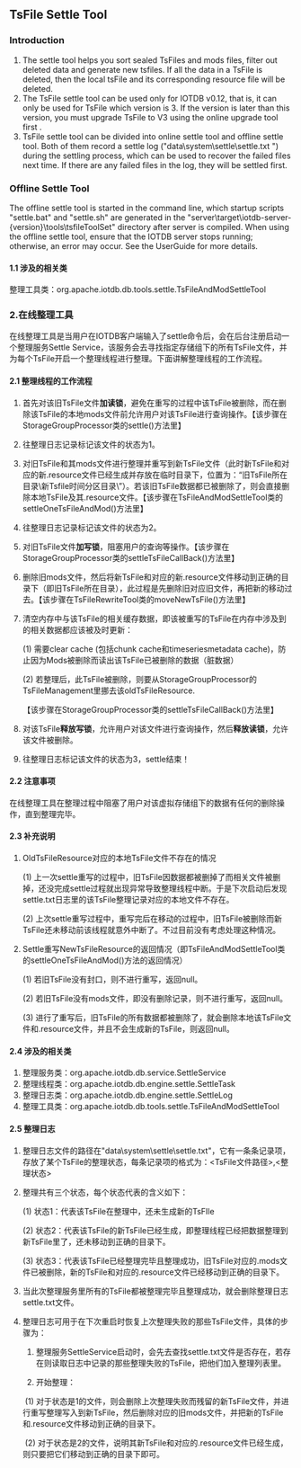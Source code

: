 ## TsFile Settle Tool

### Introduction

1. The settle tool helps you sort sealed TsFiles and mods files, filter out deleted data and generate new tsfiles.  If all the data in a TsFile is deleted, then the local tsFile and its corresponding resource file will be deleted.  
2. The TsFile settle tool can be used only for IOTDB v0.12, that is, it can only be used for TsFile which version is 3. If the version is later than this version, you must upgrade TsFile to V3 using the online upgrade tool first . 
3. TsFile settle tool can be divided into online settle tool and offline settle tool. Both of them record a settle log ("data\system\settle\settle.txt ") during the settling process, which can be used to recover the failed files next time.  If there are any failed files in the log, they will be settled first.  

### Offline Settle Tool

The offline settle tool is started in the command line, which startup scripts "settle.bat" and "settle.sh" are generated in the "server\target\iotdb-server-{version}\tools\tsfileToolSet" directory after server is compiled. When using the offline settle tool, ensure that the IOTDB server stops running; otherwise, an error may occur. See the UserGuide for more details.

#### 1.1 涉及的相关类

整理工具类：org.apache.iotdb.db.tools.settle.TsFileAndModSettleTool

### 2.在线整理工具

在线整理工具是当用户在IOTDB客户端输入了settle命令后，会在后台注册启动一个整理服务Settle Service，该服务会去寻找指定存储组下的所有TsFile文件，并为每个TsFile开启一个整理线程进行整理。下面讲解整理线程的工作流程。

#### 2.1 整理线程的工作流程

1. 首先对该旧TsFile文件**加读锁**，避免在重写的过程中该TsFile被删除，而在删除该TsFile的本地mods文件前允许用户对该TsFile进行查询操作。【该步骤在StorageGroupProcessor类的settle()方法里】

2. 往整理日志记录标记该文件的状态为1。

3. 对旧TsFile和其mods文件进行整理并重写到新TsFile文件（此时新TsFile和对应的新.resource文件已经生成并存放在临时目录下，位置为：“旧TsFile所在目录\新Tsfile时间分区目录\”）。若该旧TsFile数据都已被删除了，则会直接删除本地TsFile及其.resource文件。【该步骤在TsFileAndModSettleTool类的settleOneTsFileAndMod()方法里】

4. 往整理日志记录标记该文件的状态为2。

5. 对旧TsFile文件**加写锁**，阻塞用户的查询等操作。【该步骤在StorageGroupProcessor类的settleTsFileCallBack()方法里】

6. 删除旧mods文件，然后将新TsFile和对应的新.resource文件移动到正确的目录下（即旧TsFile所在目录），此过程是先删除旧对应旧文件，再把新的移动过去。【该步骤在TsFileRewriteTool类的moveNewTsFile()方法里】

7. 清空内存中与该TsFile的相关缓存数据，即该被重写的TsFile在内存中涉及到的相关数据都应该被及时更新：

   (1) 需要clear cache (包括chunk cache和timeseriesmetadata cache)，防止因为Mods被删除而读出该TsFile已被删除的数据（脏数据）

   (2) 若整理后，此TsFile被删除，则要从StorageGroupProcessor的TsFileManagement里挪去该oldTsFileResource.

   【该步骤在StorageGroupProcessor类的settleTsFileCallBack()方法里】

8. 对该TsFile**释放写锁**，允许用户对该文件进行查询操作，然后**释放读锁**，允许该文件被删除。
9. 往整理日志标记该文件的状态为3，settle结束！

#### 2.2 注意事项

​	在线整理工具在整理过程中阻塞了用户对该虚拟存储组下的数据有任何的删除操作，直到整理完毕。

#### 2.3 补充说明

1. OldTsFileResource对应的本地TsFile文件不存在的情况

   (1) 上一次settle重写的过程中，旧TsFile因数据都被删掉了而相关文件被删掉，还没完成settle过程就出现异常导致整理线程中断。于是下次启动后发现settle.txt日志里的该TsFile整理记录对应的本地文件不存在。

   (2) 上次settle重写过程中，重写完后在移动的过程中，旧TsFile被删除而新TsFile还未移动前该线程就意外中断了。不过目前没有考虑处理这种情况。

2. Settle重写NewTsFileResource的返回情况（即TsFileAndModSettleTool类的settleOneTsFileAndMod()方法的返回情况）

   (1) 若旧TsFile没有封口，则不进行重写，返回null。

   (2) 若旧TsFile没有mods文件，即没有删除记录，则不进行重写，返回null。

   (3) 进行了重写后，旧TsFile的所有数据都被删除了，就会删除本地该TsFile文件和.resource文件，并且不会生成新的TsFile，则返回null。

#### 2.4 涉及的相关类

1. 整理服务类：org.apache.iotdb.db.service.SettleService
2. 整理线程类：org.apache.iotdb.db.engine.settle.SettleTask
3. 整理日志类：org.apache.iotdb.db.engine.settle.SettleLog
4. 整理工具类：org.apache.iotdb.db.tools.settle.TsFileAndModSettleTool

#### 2.5 整理日志

1. 整理日志文件的路径在"data\system\settle\settle.txt"，它有一条条记录项，存放了某个TsFile的整理状态，每条记录项的格式为：<TsFile文件路径>,<整理状态>

2. 整理共有三个状态，每个状态代表的含义如下：

   (1) 状态1：代表该TsFile在整理中，还未生成新的TsFIle

   (2) 状态2：代表该TsFile的新TsFile已经生成，即整理线程已经把数据整理到新TsFile里了，还未移动到正确的目录下。

   (3) 状态3：代表该TsFile已经整理完毕且整理成功，旧TsFile对应的.mods文件已被删除，新的TsFile和对应的.resource文件已经移动到正确的目录下。

3. 当此次整理服务里所有的TsFile都被整理完毕且整理成功，就会删除整理日志settle.txt文件。

4. 整理日志可用于在下次重启时恢复上次整理失败的那些TsFile文件，具体的步骤为：

   1) 整理服务SettleService启动时，会先去查找settle.txt文件是否存在，若存在则读取日志中记录的那些整理失败的TsFile，把他们加入整理列表里。

   2) 开始整理：

   ​	(1) 对于状态是1的文件，则会删除上次整理失败而残留的新TsFile文件，并进行重写整理写入到新TsFile，然后删除对应的旧mods文件，并把新的TsFile和.resource文件移动到正确的目录下。

   ​	(2) 对于状态是2的文件，说明其新TsFile和对应的.resource文件已经生成，则只要把它们移动到正确的目录下即可。